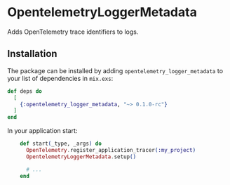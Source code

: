 # OpentelemetryLoggerMetadata

Adds OpenTelemetry trace identifiers to logs.

## Installation

The package can be installed by adding `opentelemetry_logger_metadata` to your
list of dependencies in `mix.exs`:

```elixir
def deps do
  [
    {:opentelemetry_logger_metadata, "~> 0.1.0-rc"}
  ]
end
```

In your application start:

```elixir
    def start(_type, _args) do
      OpenTelemetry.register_application_tracer(:my_project)
      OpentelemetryLoggerMetadata.setup()

      # ...
    end
```
